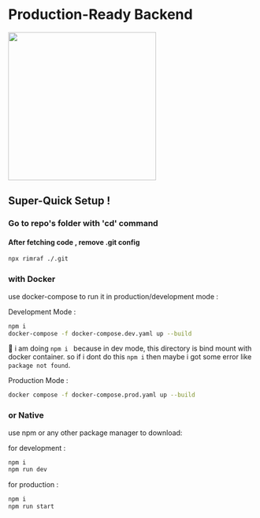 # Production-Ready Backend

<img src="https://www.amritaclasses.com/assets/reviews/developers/developer1.jpg" width="300"/>

## Super-Quick Setup !
###  Go to repo's folder with 'cd' command
#### After fetching code , remove .git config

```bash
npx rimraf ./.git
```

### with Docker

use docker-compose to run it in production/development mode :

Development Mode :

```bash
npm i
docker-compose -f docker-compose.dev.yaml up --build
```

📝 i am doing `npm i ` because in dev mode, this directory is bind mount with docker container. so if i dont do this `npm i`
then maybe i got some error like `package not found`.

Production Mode :

```bash
docker compose -f docker-compose.prod.yaml up --build
```

### or Native

use npm or any other package manager to download:

for development :

```bash
npm i
npm run dev
```

for production :

```bash
npm i
npm run start
```
